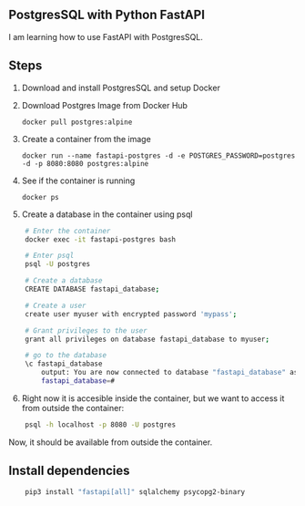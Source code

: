 ## PostgresSQL with Python FastAPI

I am learning how to use FastAPI with PostgresSQL. 

## Steps

1. Download and install PostgresSQL and setup Docker

2. Download Postgres Image from Docker Hub
   
    `docker pull postgres:alpine`

3. Create a container from the image

    `docker run --name fastapi-postgres -d -e POSTGRES_PASSWORD=postgres -d -p 8080:8080 postgres:alpine`

4. See if the container is running

    `docker ps`

5. Create a database in the container using psql
```bash
    # Enter the container
    docker exec -it fastapi-postgres bash

    # Enter psql
    psql -U postgres

    # Create a database
    CREATE DATABASE fastapi_database;

    # Create a user
    create user myuser with encrypted password 'mypass';

    # Grant privileges to the user
    grant all privileges on database fastapi_database to myuser;

    # go to the database
    \c fastapi_database
        output: You are now connected to database "fastapi_database" as user "postgres".
        fastapi_database=#

```

6. Right now it is accesible inside the container, but we want to access it from outside the container:

```bash
    psql -h localhost -p 8080 -U postgres
```

Now, it should be available from outside the container.


## Install dependencies

```bash
    pip3 install "fastapi[all]" sqlalchemy psycopg2-binary
```
